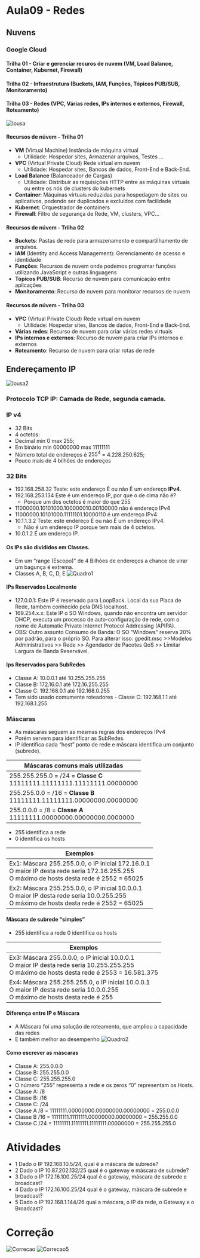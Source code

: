 # Aula09 - Redes
## Nuvens
### Google Cloud
#### Trilha 01 - Criar e gerenciar recuros de nuvem (VM, Load Balance, Container, Kubernet, Firewall)
#### Trilha 02 - Infraestrutura (Buckets, IAM, Funções, Tópicos PUB/SUB, Monitoramento)
#### Trilha 03 - Redes (VPC, Várias redes, IPs internos e externos, Firewall, Roteamento)
![lousa](./lousa.jpg)
#### Recursos de núvem - Trilha 01
- **VM** (Virtual Machine) Instância de máquina virtual
  - Utilidade: Hospedar sites, Armazenar arquivos, Testes ...
- **VPC** (Virtual Private Cloud) Rede virtual em nuvem
  - Utilidade: Hospedar sites, Bancos de dados, Front-End e Back-End.
- **Load Balance** (Balanceador de Cargas)
  - Utilidade: Distribuir as requisições HTTP entre as máquinas virtuais ou entre os nós de clusters do kubernets
- **Container**: Máquinas virtuais reduzidas para hospedagem de sites ou aplicativos, podendo ser duplicados e excluídos com facilidade
- **Kubernet**: Orquestrador de containers
- **Firewall**: Filtro de segurança de Rede, VM, clusters, VPC...
#### Recursos de núvem - Trilha 02
- **Buckets**: Pastas de rede para armazenamento e compartilhamento de arquivos.
- **IAM** (Identity and Access Management): Gerenciamento de acesso e identidade
- **Funções**: Recursos de nuvem onde podemos programar funções utilizando JavaScript e outras linguagens
- **Tópicos PUB/SUB**: Recurso de nuvem para comunicação entre aplicações
- **Monitoramento**: Recurso de nuvem para monitorar recursos de nuvem
#### Recursos de núvem - Trilha 03
- **VPC** (Virtual Private Cloud) Rede virtual em nuvem
  - Utilidade: Hospedar sites, Bancos de dados, Front-End e Back-End.
- **Várias redes**: Recurso de nuvem para criar várias redes virtuais
- **IPs internos e externos**: Recurso de nuvem para criar IPs internos e externos
- **Roteamento**: Recurso de nuvem para criar rotas de rede

## Endereçamento IP
![lousa2](./lousa2.jpg)
### Protocolo TCP IP: Camada de Rede, segunda camada.
### IP v4
- 32 Bits
- 4 octetos:
- Decimal min 0 max 255;
- Em binário min 00000000 max 11111111
- Número total de endereços é $255^4$ = $4.228.250.625$;
- Pouco mais de 4 bilhões de endereços

### 32 Bits
- $192.168.258.32$ Teste: este endereço É ou não É um endereço **IPv4**.
- $192.168.253.134$ Este é um endereço IP, por que o de cima não é?
  - Porque um dos octetos é maior do que 255
- $11000000. 10101000. 100000010.00100000$ não é endereço IPv4
- $11000000. 10101000. 11111101. 10000110$ é um endereço IPv4
- $10.1.1.3.2$ Teste: este endereço É ou não É um endereço IPv4.
  - Não é um endereço IP porque tem mais de 4 octetos.
- $10.0.1.2$ É um endereço IP.

#### Os IPs são divididos em Classes.
- Em um “range (Escopo)” de 4 Bilhões de endereços a chance de virar um bagunça é extrema.
- Classes A, B, C, D, E
![Quadro1](./quadro1.png)

#### IPs Reservados Localmente
- 127.0.0.1: Este IP é reservado para LoopBack. Local da sua Placa de Rede, também conhecido pela DNS localhost.
- 169.254.x.x: Este IP o SO Windows, quando não encontra um servidor DHCP, executa um processo de auto-configuração de rede, com o nome de Automatic Private Internet Protocol Addressing (APIPA).
- OBS: Outro assunto Consumo de Banda: O SO “Windows” reserva 20% por padrão, para o próprio SO. Para alterar isso: gpedit.msc >>Modelos Administrativos >> Rede >> Agendador de Pacotes QoS >> Limitar Largura de Banda Reservável.

#### Ips Reservados para SubRedes
- Classe A: 10.0.0.1 até 10.255.255.255
- Classe B: 172.16.0.1 até 172.16.255.255
- Classe C: 192.168.0.1 até 192.168.0.255
- Tem sido usado comumente roteadores - Classe C: 192.168.1.1 até 192.168.1.255

### Máscaras
- As máscaras seguem as mesmas regras dos endereços IPv4
- Porém servem para identificar as SubRedes.
- IP identifica cada “host” ponto de rede e máscara identifica um conjunto (subrede).

|Máscaras comuns mais utilizadas|
|-|
|255.255.255.0 = /24 = **Classe C**<br>11111111.11111111.11111111.00000000|
|255.255.0.0 = /16 = **Classe B**<br>11111111.11111111.00000000.00000000|
|255.0.0.0 = /8 = **Classe A**<br>11111111.00000000.00000000.0000000|

- 255 identifica a rede
-  0 identifica os hosts

|Exemplos|
|-|
|Ex1: Máscara 255.255.0.0, o IP inicial 172.16.0.1<br>O maior IP desta rede seria 172.16.255.255<br>O máximo de hosts desta rede é 2552 = 65025|
|Ex2: Máscara 255.255.0.0, o IP inicial 10.0.0.1<br>O maior IP desta rede seria 10.0.255.255<br>O máximo de hosts desta rede é 2552 = 65025|

#### Máscara de subrede “simples”

- 255 identifica a rede 0 identifica os hosts

|Exemplos|
|-|
|Ex3: Máscara 255.0.0.0, o IP inicial 10.0.0.1<br>O maior IP desta rede seria 10.255.255.255<br>O máximo de hosts desta rede é 2553 = 16.581.375|
|Ex4: Máscara 255.255.255.0, o IP inicial 10.0.0.1<br>O maior IP desta rede seria 10.0.0.255<br>O máximo de hosts desta rede é 255<br>|

#### Diferença entre IP e Máscara
- A Máscara foi uma solução de roteamento, que ampliou a capacidade das redes
- E também melhor ao desempenho
![Quadro2](./quadro2.png)

#### Como escrever as máscaras
- Classe A: 255.0.0.0
- Classe B: 255.255.0.0
- Classe C: 255.255.255.0
- O número “255” representa a rede e os zeros “0” representam os Hosts.
- Classe A: /8
- Classe B: /16
- Classe C: /24
- Classe A /8 = 11111111.00000000.00000000.00000000 = 255.0.0.0
- Classe B /16 = 11111111.11111111.00000000.00000000 = 255.255.0.0
- Classe C /24 = 11111111.11111111.11111111.00000000 = 255.255.255.0

# Atividades

- 1 Dado o IP 192.168.10.5/24, qual é a máscara de subrede?
- 2 Dado o IP 10.87.202.132/25 qual é o gateway e máscara de subrede?
- 3 Dado o IP 172.16.100.25/24 qual é o gateway, máscara de subrede e broadcast?
- 4 Dado o IP 172.16.100.25/24 qual é o gateway, máscara de subrede e broadcast?
- 5 Dado o IP 192.168.1.144/26 qual a máscara, o IP da rede, o Gateway e o Broadcast?

# Correção
![Correcao](./correcao.png)
![Correcao5](./correcao5.png)